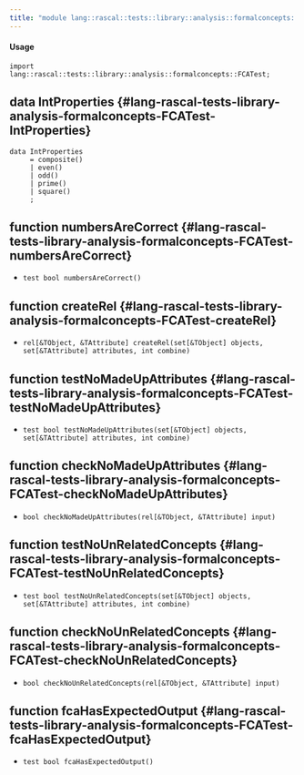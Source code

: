 ```yaml
---
title: "module lang::rascal::tests::library::analysis::formalconcepts::FCATest"
---
```


#### Usage

`import lang::rascal::tests::library::analysis::formalconcepts::FCATest;`

## data IntProperties {#lang-rascal-tests-library-analysis-formalconcepts-FCATest-IntProperties}

```rascal
data IntProperties  
     = composite()
     | even()
     | odd()
     | prime()
     | square()
     ;
```

## function numbersAreCorrect {#lang-rascal-tests-library-analysis-formalconcepts-FCATest-numbersAreCorrect}

* ``test bool numbersAreCorrect()``

## function createRel {#lang-rascal-tests-library-analysis-formalconcepts-FCATest-createRel}

* ``rel[&TObject, &TAttribute] createRel(set[&TObject] objects, set[&TAttribute] attributes, int combine)``

## function testNoMadeUpAttributes {#lang-rascal-tests-library-analysis-formalconcepts-FCATest-testNoMadeUpAttributes}

* ``test bool testNoMadeUpAttributes(set[&TObject] objects, set[&TAttribute] attributes, int combine)``

## function checkNoMadeUpAttributes {#lang-rascal-tests-library-analysis-formalconcepts-FCATest-checkNoMadeUpAttributes}

* ``bool checkNoMadeUpAttributes(rel[&TObject, &TAttribute] input)``

## function testNoUnRelatedConcepts {#lang-rascal-tests-library-analysis-formalconcepts-FCATest-testNoUnRelatedConcepts}

* ``test bool testNoUnRelatedConcepts(set[&TObject] objects, set[&TAttribute] attributes, int combine)``

## function checkNoUnRelatedConcepts {#lang-rascal-tests-library-analysis-formalconcepts-FCATest-checkNoUnRelatedConcepts}

* ``bool checkNoUnRelatedConcepts(rel[&TObject, &TAttribute] input)``

## function fcaHasExpectedOutput {#lang-rascal-tests-library-analysis-formalconcepts-FCATest-fcaHasExpectedOutput}

* ``test bool fcaHasExpectedOutput()``

